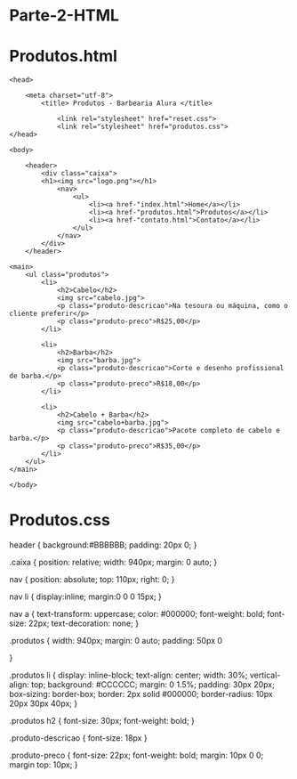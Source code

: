 # Parte-2-HTML #

# Produtos.html 

<!DOCTYPE html>

<html>

	<head>

		<meta charset="utf-8">
			<title> Produtos - Barbearia Alura </title>

                <link rel="stylesheet" href="reset.css">
                <link rel="stylesheet" href="produtos.css">
	</head>

	<body>

    	<header>
        	<div class="caixa">
            <h1><img src="logo.png"></h1>
	   			<nav>
            		<ul>
              			<li><a href-"index.html">Home</a></li>
              			<li><a href-"produtos.html">Produtos</a></li>
              			<li><a href-"contato.html">Contato</a></li>
           			</ul>
	   			</nav> 
	  		</div>
    	</header>

    <main>
    	<ul class="produtos">
    		<li>
    			<h2>Cabelo</h2>
    			<img src="cabelo.jpg">
    			<p class="produto-descricao">Na tesoura ou máquina, como o cliente preferir</p>
    			<p class="produto-preco">R$25,00</p>
    		</li>

    		<li>
    			<h2>Barba</h2>
    			<img src="barba.jpg">
    			<p class="produto-descricao">Corte e desenho profissional de barba.</p>
    			<p class="produto-preco">R$18,00</p>
    		</li>

    		<li>
    			<h2>Cabelo + Barba</h2>
    			<img src="cabelo+barba.jpg">
    			<p class="produto-descricao">Pacote completo de cabelo e barba.</p>
    			<p class="produto-preco">R$35,00</p>
    		</li>
    	</ul>
   	</main>

	</body>

</html>


# Produtos.css 

header {
    background:#BBBBBB;
    padding: 20px 0;
    }
    
.caixa {
    position: relative;
    width: 940px;
    margin: 0 auto;
}

nav {
    position: absolute;
    top: 110px;
    right: 0;
}

nav li {
    display:inline;
    margin:0 0 0 15px;
    }
    
nav a {
    text-transform: uppercase;
    color: #000000;
    font-weight: bold;
    font-size: 22px;
    text-decoration: none;
    }

.produtos {
    width: 940px;
    margin: 0 auto;
    padding: 50px 0

}

.produtos li {
    display: inline-block;
    text-align: center;
    width: 30%;
    vertical-align: top;
    background: #CCCCCC;
    margin: 0 1.5%;
    padding: 30px 20px;
    box-sizing: border-box;
    border: 2px solid #000000;
    border-radius: 10px 20px 30px 40px;
}

.produtos h2 {
    font-size: 30px;
    font-weight: bold;
}

.produto-descricao {
    font-size: 18px
}

.produto-preco {
    font-size: 22px;
    font-weight: bold;
    margin: 10px 0 0;
    margin top: 10px;
}
    
    
